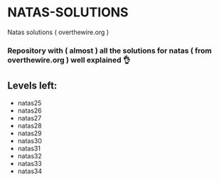 # NATAS-SOLUTIONS
Natas solutions ( overthewire.org )

### Repository with ( almost ) all the solutions for natas ( from overthewire.org ) well explained 👌
 
## Levels left:

- natas25
- natas26
- natas27
- natas28
- natas29
- natas30
- natas31
- natas32
- natas33
- natas34
